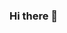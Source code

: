 ### Hi there 👋

<!--
**Nishadidil/Nishadidil** is a ✨ _special_ ✨ repository because its `README.md` (this file) appears on your GitHub profile.

Here are some ideas to get you started:

- 🌱 I’m currently learning ...React Native and MERN Stack
- 👯 I’m looking to collaborate on ...
- 🤔 I’m looking for help with ...
- 💬 Ask me about ...
- 📫 How to reach me: ...nishadidilhara9819@gmail.com
- 😄 Pronouns: ...
- ⚡ Fun fact: ...
-->

